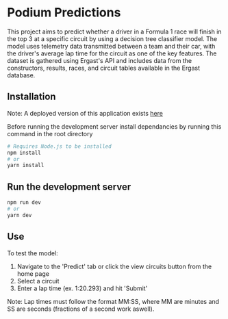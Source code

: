 # Podium Predictions
This project aims to predict whether a driver in a Formula 1 race will finish in the top 3 at a specific circuit by using a decision tree classifier model. The model uses telemetry data transmitted between a team and their car, with the driver&apos;s average lap time for the circuit as one of the key features. The dataset is gathered using Ergast&apos;s API and includes data from the constructors, results, races, and circuit tables available in the Ergast database.

## Installation
Note: A deployed version of this application exists [here](https://podium-ebon.vercel.app/) 

Before running the development server install dependancies by running this command in the root directory
```bash
# Requires Node.js to be installed
npm install
# or
yarn install
```

## Run the development server
```bash
npm run dev
# or
yarn dev
```

## Use
To test the model:
<ol>
    <li>Navigate to the 'Predict' tab or click the view circuits button from the home page</li>
    <li>Select a circuit</li>
    <li>Enter a lap time (ex. 1:20.293) and hit 'Submit'</li>
</ol>

Note:
Lap times must follow the format MM:SS, where MM are minutes and SS are seconds (fractions of a second work aswell).
